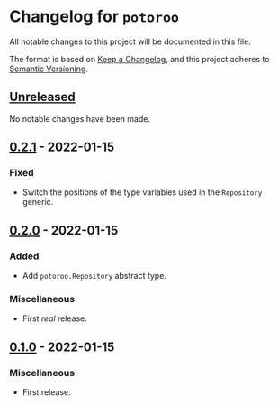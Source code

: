 # Changelog for `potoroo`

All notable changes to this project will be documented in this file.

The format is based on [Keep a Changelog], and this project adheres to
[Semantic Versioning].

[Keep a Changelog]: https://keepachangelog.com/en/1.0.0/
[Semantic Versioning]: https://semver.org/


## [Unreleased](https://github.com/bbugyi200/potoroo/compare/0.2.1...HEAD)

No notable changes have been made.


## [0.2.1](https://github.com/bbugyi200/potoroo/compare/0.2.0...0.2.1) - 2022-01-15

### Fixed

* Switch the positions of the type variables used in the `Repository` generic.


## [0.2.0](https://github.com/bbugyi200/potoroo/compare/0.1.0...0.2.0) - 2022-01-15

### Added

* Add `potoroo.Repository` abstract type.

### Miscellaneous

* First _real_ release.


## [0.1.0](https://github.com/bbugyi200/potoroo/releases/tag/0.1.0) - 2022-01-15

### Miscellaneous

* First release.
